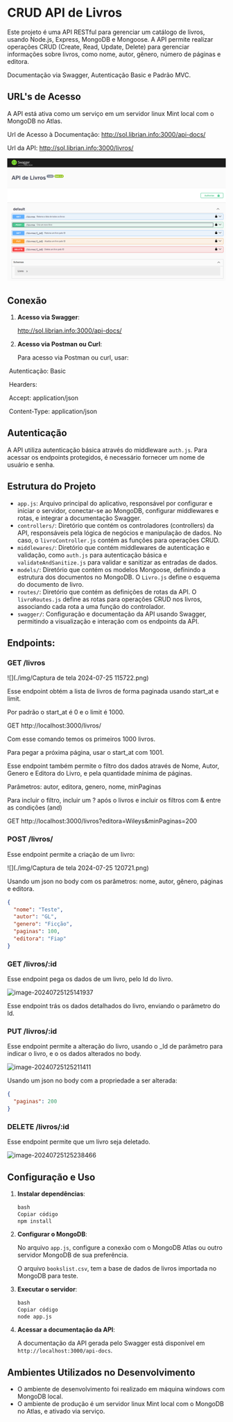 # CRUD API de Livros

Este projeto é uma API RESTful para gerenciar um catálogo de livros, usando Node.js, Express, MongoDB e Mongoose. A API permite realizar operações CRUD (Create, Read, Update, Delete) para gerenciar informações sobre livros, como nome, autor, gênero, número de páginas e editora.

Documentação via Swagger, Autenticação Basic e Padrão MVC.



## URL's de Acesso

A API está ativa como um serviço em um servidor linux Mint local com o MongoDB no Atlas.

Url de Acesso à Documentação: http://sol.librian.info:3000/api-docs/

Url da API: http://sol.librian.info:3000/livros/



![](./img/image-20240724201439831.png)

## Conexão

1. **Acesso via Swagger**:

    http://sol.librian.info:3000/api-docs/

   

2. **Acesso via Postman ou Curl**:

   Para acesso via Postman ou curl, usar:

​	Autenticação: Basic

​	Hearders:

​		Accept: application/json

​		Content-Type: application/json



## Autenticação

A API utiliza autenticação básica através do middleware `auth.js`. Para acessar os endpoints protegidos, é necessário fornecer um nome de usuário e senha.



## Estrutura do Projeto

- `app.js`: Arquivo principal do aplicativo, responsável por configurar e iniciar o servidor, conectar-se ao MongoDB, configurar middlewares e rotas, e integrar a documentação Swagger.
- `controllers/`: Diretório que contém os controladores (controllers) da API, responsáveis pela lógica de negócios e manipulação de dados. No caso, o `livroController.js` contém as funções para operações CRUD.
- `middlewares/`: Diretório que contém middlewares de autenticação e validação, como `auth.js` para autenticação básica e `validateAndSanitize.js` para validar e sanitizar as entradas de dados.
- `models/`: Diretório que contém os modelos Mongoose, definindo a estrutura dos documentos no MongoDB. O `Livro.js` define o esquema do documento de livro.
- `routes/`: Diretório que contém as definições de rotas da API. O `livroRoutes.js` define as rotas para operações CRUD nos livros, associando cada rota a uma função do controlador.
- `swagger/`: Configuração e documentação da API usando Swagger, permitindo a visualização e interação com os endpoints da API.



## Endpoints:

### GET /livros

![](./img/Captura de tela 2024-07-25 115722.png)

Esse endpoint obtém a lista de livros de forma paginada usando start_at e limit.

Por padrão o start_at é 0 e o limit é 1000.

GET http://localhost:3000/livros/

Com esse comando temos os primeiros 1000 livros.

Para pegar a próxima página, usar o start_at com 1001.



Esse endpoint também permite o filtro dos dados através de Nome, Autor, Genero e Editora do Livro, e pela quantidade mínima de páginas.

Parâmetros: autor, editora, genero, nome, minPaginas

Para incluir o filtro, incluir um ? após o livros e incluir os filtros com & entre as condições (and)

GET http://localhost:3000/livros?editora=Wileys&minPaginas=200



### POST /livros/

Esse endpoint permite a criação de um livro:

![](./img/Captura de tela 2024-07-25 120721.png)

Usando um json no body com os parâmetros: nome, autor, gênero, páginas e editora.

```json
{
  "nome": "Teste",
  "autor": "GL",
  "genero": "Ficção",
  "paginas": 100,
  "editora": "Fiap"
}
```



### GET /livros/:id

Esse endpoint pega os dados de um livro, pelo Id do livro.



![image-20240725125141937](./../../../../AppData/Roaming/Typora/typora-user-images/image-20240725125141937.png)

Esse endpoint trás os dados detalhados do livro, enviando o parâmetro do Id.

### PUT /livros/:id

Esse endpoint permite a alteração do livro, usando o _Id de parâmetro para indicar o livro, e o os dados alterados no body.

![image-20240725125211411](./../../../../AppData/Roaming/Typora/typora-user-images/image-20240725125211411.png)



Usando um json no body com a propriedade a ser alterada:

```json
{
  "paginas": 200
}
```



### DELETE /livros/:id

Esse endpoint permite que um livro seja deletado.

![image-20240725125238466](./../../../../AppData/Roaming/Typora/typora-user-images/image-20240725125238466.png)



## Configuração e Uso

1. **Instalar dependências**:

   ```
   bash
   Copiar código
   npm install
   ```

2. **Configurar o MongoDB**:

   No arquivo `app.js`, configure a conexão com o MongoDB Atlas ou outro servidor MongoDB de sua preferência.

   O arquivo `bookslist.csv`, tem a base de dados de livros importada no MongoDB para teste.

3. **Executar o servidor**:

   ```
   bash
   Copiar código
   node app.js
   ```

4. **Acessar a documentação da API**:

   A documentação da API gerada pelo Swagger está disponível em `http://localhost:3000/api-docs`.



## Ambientes Utilizados no Desenvolvimento

- O ambiente de desenvolvimento foi realizado em máquina windows com MongoDB local.
- O ambiente de produção é um servidor linux Mint local com o MongoDB no Atlas, e ativado via serviço.

































